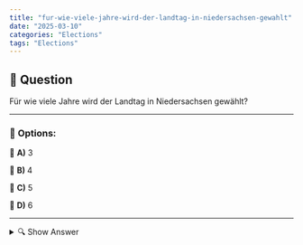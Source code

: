 ```yaml
---
title: "fur-wie-viele-jahre-wird-der-landtag-in-niedersachsen-gewahlt"
date: "2025-03-10"
categories: "Elections"
tags: "Elections"
---
```


## 📌 **Question**

Für wie viele Jahre wird der Landtag in Niedersachsen gewählt?



---

### 📝 **Options:**

🔘 **A)** 3

🔘 **B)** 4

🔘 **C)** 5

🔘 **D)** 6

---

<details>
  <summary>🔍 Show Answer</summary>

  <p>
💡  <b>Correct Answer:</b>  c
  </p>
  <p>
    📖<b>Explanation:</b>
    Der Landtag ist das Parlament des Bundeslandes Niedersachsen und spielt eine zentrale Rolle in der Landespolitik. Er setzt sich aus gewählten Abgeordneten zusammen, die die Interessen der Bürger vertreten. Die Legislaturperiode bestimmt, wie lange diese Abgeordneten im Amt bleiben, bevor Neuwahlen angesetzt werden. Die Wahlperiode beeinflusst die Stabilität und Planungssicherheit der Landesregierung sowie die Umsetzung politischer Programme. Verständnis der Wahlzyklen ist daher essenziell für das politische Bewusstsein und die Teilnahme der Bürger am demokratischen Prozess in Niedersachsen.
  </p>
</details>
